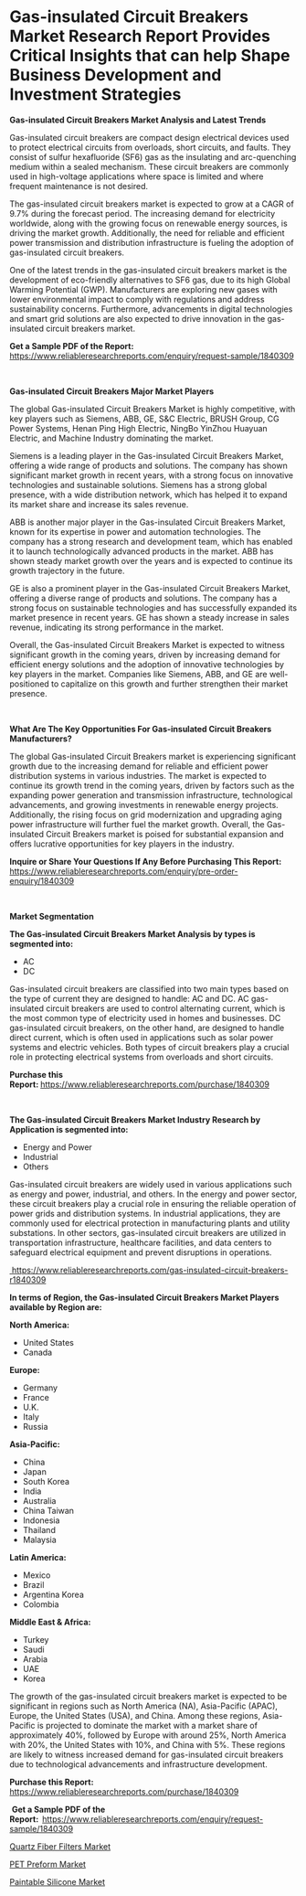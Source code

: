 <p><h1>Gas-insulated Circuit Breakers Market Research Report Provides Critical Insights that can help Shape Business Development and Investment Strategies</h1></p><p><strong>Gas-insulated Circuit Breakers Market Analysis and Latest Trends</strong></p>
<p><p>Gas-insulated circuit breakers are compact design electrical devices used to protect electrical circuits from overloads, short circuits, and faults. They consist of sulfur hexafluoride (SF6) gas as the insulating and arc-quenching medium within a sealed mechanism. These circuit breakers are commonly used in high-voltage applications where space is limited and where frequent maintenance is not desired.</p><p>The gas-insulated circuit breakers market is expected to grow at a CAGR of 9.7% during the forecast period. The increasing demand for electricity worldwide, along with the growing focus on renewable energy sources, is driving the market growth. Additionally, the need for reliable and efficient power transmission and distribution infrastructure is fueling the adoption of gas-insulated circuit breakers.</p><p>One of the latest trends in the gas-insulated circuit breakers market is the development of eco-friendly alternatives to SF6 gas, due to its high Global Warming Potential (GWP). Manufacturers are exploring new gases with lower environmental impact to comply with regulations and address sustainability concerns. Furthermore, advancements in digital technologies and smart grid solutions are also expected to drive innovation in the gas-insulated circuit breakers market.</p></p>
<p><strong>Get a Sample PDF of the Report:&nbsp;</strong> <a href="https://www.reliableresearchreports.com/enquiry/request-sample/1840309">https://www.reliableresearchreports.com/enquiry/request-sample/1840309</a></p>
<p>&nbsp;</p>
<p><strong>Gas-insulated Circuit Breakers Major Market Players</strong></p>
<p><p>The global Gas-insulated Circuit Breakers Market is highly competitive, with key players such as Siemens, ABB, GE, S&C Electric, BRUSH Group, CG Power Systems, Henan Ping High Electric, NingBo YinZhou Huayuan Electric, and Machine Industry dominating the market. </p><p>Siemens is a leading player in the Gas-insulated Circuit Breakers Market, offering a wide range of products and solutions. The company has shown significant market growth in recent years, with a strong focus on innovative technologies and sustainable solutions. Siemens has a strong global presence, with a wide distribution network, which has helped it to expand its market share and increase its sales revenue.</p><p>ABB is another major player in the Gas-insulated Circuit Breakers Market, known for its expertise in power and automation technologies. The company has a strong research and development team, which has enabled it to launch technologically advanced products in the market. ABB has shown steady market growth over the years and is expected to continue its growth trajectory in the future.</p><p>GE is also a prominent player in the Gas-insulated Circuit Breakers Market, offering a diverse range of products and solutions. The company has a strong focus on sustainable technologies and has successfully expanded its market presence in recent years. GE has shown a steady increase in sales revenue, indicating its strong performance in the market.</p><p>Overall, the Gas-insulated Circuit Breakers Market is expected to witness significant growth in the coming years, driven by increasing demand for efficient energy solutions and the adoption of innovative technologies by key players in the market. Companies like Siemens, ABB, and GE are well-positioned to capitalize on this growth and further strengthen their market presence.</p></p>
<p>&nbsp;</p>
<p><strong>What Are The Key Opportunities For Gas-insulated Circuit Breakers Manufacturers?</strong></p>
<p><p>The global Gas-insulated Circuit Breakers market is experiencing significant growth due to the increasing demand for reliable and efficient power distribution systems in various industries. The market is expected to continue its growth trend in the coming years, driven by factors such as the expanding power generation and transmission infrastructure, technological advancements, and growing investments in renewable energy projects. Additionally, the rising focus on grid modernization and upgrading aging power infrastructure will further fuel the market growth. Overall, the Gas-insulated Circuit Breakers market is poised for substantial expansion and offers lucrative opportunities for key players in the industry.</p></p>
<p><strong>Inquire or Share Your Questions If Any Before Purchasing This Report:</strong> <a href="https://www.reliableresearchreports.com/enquiry/pre-order-enquiry/1840309">https://www.reliableresearchreports.com/enquiry/pre-order-enquiry/1840309</a></p>
<p>&nbsp;</p>
<p><strong>Market Segmentation</strong></p>
<p><strong>The Gas-insulated Circuit Breakers Market Analysis by types is segmented into:</strong></p>
<p><ul><li>AC</li><li>DC</li></ul></p>
<p><p>Gas-insulated circuit breakers are classified into two main types based on the type of current they are designed to handle: AC and DC. AC gas-insulated circuit breakers are used to control alternating current, which is the most common type of electricity used in homes and businesses. DC gas-insulated circuit breakers, on the other hand, are designed to handle direct current, which is often used in applications such as solar power systems and electric vehicles. Both types of circuit breakers play a crucial role in protecting electrical systems from overloads and short circuits.</p></p>
<p><strong>Purchase this Report:&nbsp;</strong><a href="https://www.reliableresearchreports.com/purchase/1840309">https://www.reliableresearchreports.com/purchase/1840309</a></p>
<p>&nbsp;</p>
<p><strong>The Gas-insulated Circuit Breakers Market Industry Research by Application is segmented into:</strong></p>
<p><ul><li>Energy and Power</li><li>Industrial</li><li>Others</li></ul></p>
<p><p>Gas-insulated circuit breakers are widely used in various applications such as energy and power, industrial, and others. In the energy and power sector, these circuit breakers play a crucial role in ensuring the reliable operation of power grids and distribution systems. In industrial applications, they are commonly used for electrical protection in manufacturing plants and utility substations. In other sectors, gas-insulated circuit breakers are utilized in transportation infrastructure, healthcare facilities, and data centers to safeguard electrical equipment and prevent disruptions in operations.</p></p>
<p><a href="https://www.reliableresearchreports.com/gas-insulated-circuit-breakers-r1840309">&nbsp;https://www.reliableresearchreports.com/gas-insulated-circuit-breakers-r1840309</a></p>
<p><strong>In terms of Region, the Gas-insulated Circuit Breakers Market Players available by Region are:</strong></p>
<p>
    <p> <strong> North America: </strong>
        <ul>
            <li>United States</li>
            <li>Canada</li>
        </ul>
        </p> 
    <p> <strong> Europe: </strong>
        <ul>
            <li>Germany</li>
            <li>France</li>
            <li>U.K.</li>
            <li>Italy</li>
            <li>Russia</li>
        </ul>
        </p> 
    <p> <strong> Asia-Pacific: </strong>
        <ul>
            <li>China</li>
            <li>Japan</li>
            <li>South Korea</li>
            <li>India</li>
            <li>Australia</li>
            <li>China Taiwan</li>
            <li>Indonesia</li>
            <li>Thailand</li>
            <li>Malaysia</li>
        </ul>
        </p> 
    <p> <strong> Latin America: </strong>
        <ul>
            <li>Mexico</li>
            <li>Brazil</li>
            <li>Argentina Korea</li>
            <li>Colombia</li>
        </ul>
        </p> 
    <p> <strong> Middle East & Africa: </strong>
        <ul>
            <li>Turkey</li>
            <li>Saudi</li>
            <li>Arabia</li>
            <li>UAE</li>
            <li>Korea</li>
        </ul>
    </p>
    </p>
<p><p>The growth of the gas-insulated circuit breakers market is expected to be significant in regions such as North America (NA), Asia-Pacific (APAC), Europe, the United States (USA), and China. Among these regions, Asia-Pacific is projected to dominate the market with a market share of approximately 40%, followed by Europe with around 25%, North America with 20%, the United States with 10%, and China with 5%. These regions are likely to witness increased demand for gas-insulated circuit breakers due to technological advancements and infrastructure development.</p></p>
<p><strong>Purchase this Report: </strong><a href="https://www.reliableresearchreports.com/purchase/1840309">https://www.reliableresearchreports.com/purchase/1840309</a></p>
<p>&nbsp;<strong>Get a Sample PDF of the Report:&nbsp;&nbsp;</strong><a href="https://www.reliableresearchreports.com/enquiry/request-sample/1840309">https://www.reliableresearchreports.com/enquiry/request-sample/1840309</a></p>
<p><strong></strong></p>
<p><p><a href="https://cautious-neon-760.notion.site/Quartz-Fiber-Filters-Market-Trends-Forecast-and-Competitive-Analysis-to-2031-38f27a66895e4ba3be1e85c6b13badfd">Quartz Fiber Filters Market</a></p><p><a href="https://issuu.com/reportprime-2/docs/pet-preform-market-size-2030.pptx">PET Preform Market</a></p><p><a href="https://frill-swim-3cd.notion.site/Paintable-Silicone-Market-Exploring-Market-Share-Market-Trends-and-Future-Growth-ef32e46d360c44c3a4614ec505622ae8">Paintable Silicone Market</a></p></p>